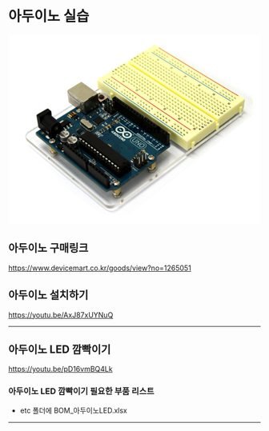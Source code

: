 # 아두이노 실습
![screenshot](./etc/arduino_uno.jpg)

## 아두이노 구매링크
https://www.devicemart.co.kr/goods/view?no=1265051

## 아두이노 설치하기
https://youtu.be/AxJ87xUYNuQ

---
## 아두이노 LED 깜빡이기
https://youtu.be/pD16vmBQ4Lk
### 아두이노 LED 깜빡이기 필요한 부품 리스트
- etc 폴더에 BOM_아두이노LED.xlsx 
---